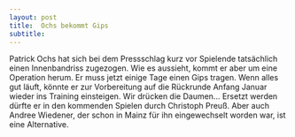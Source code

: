 ```yaml
---
layout: post
title:  Ochs bekommt Gips
subtitle:  
---
```


Patrick Ochs hat sich bei dem Pressschlag kurz vor Spielende tatsächlich einen Innenbandriss zugezogen. Wie es aussieht, kommt er aber um eine Operation herum. Er muss jetzt einige Tage einen Gips tragen. Wenn alles gut läuft, könnte er zur Vorbereitung auf die Rückrunde Anfang Januar wieder ins Training einsteigen. Wir drücken die Daumen... Ersetzt werden dürfte er in den kommenden Spielen durch Christoph Preuß. Aber auch Andree Wiedener, der schon in Mainz für ihn eingewechselt worden war, ist eine Alternative. 


